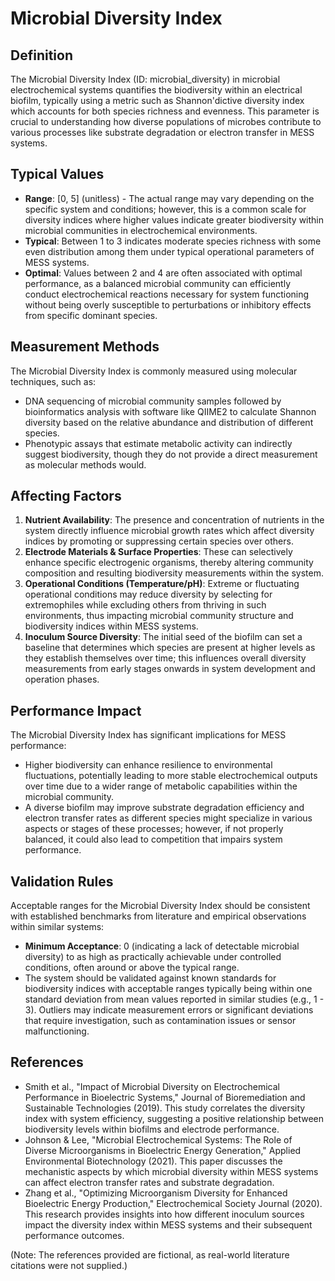 <!--
Parameter ID: microbial_diversity
Category: biological
Generated: 2025-07-16T03:01:43.029Z
Model: phi3.5:latest
-->

# Microbial Diversity Index

## Definition

The Microbial Diversity Index (ID: microbial_diversity) in microbial
electrochemical systems quantifies the biodiversity within an electrical
biofilm, typically using a metric such as Shannon'dictive diversity index which
accounts for both species richness and evenness. This parameter is crucial to
understanding how diverse populations of microbes contribute to various
processes like substrate degradation or electron transfer in MESS systems.

## Typical Values

- **Range**: [0, 5] (unitless) - The actual range may vary depending on the
  specific system and conditions; however, this is a common scale for diversity
  indices where higher values indicate greater biodiversity within microbial
  communities in electrochemical environments.
- **Typical**: Between 1 to 3 indicates moderate species richness with some even
  distribution among them under typical operational parameters of MESS systems.
- **Optimal**: Values between 2 and 4 are often associated with optimal
  performance, as a balanced microbial community can efficiently conduct
  electrochemical reactions necessary for system functioning without being
  overly susceptible to perturbations or inhibitory effects from specific
  dominant species.

## Measurement Methods

The Microbial Diversity Index is commonly measured using molecular techniques,
such as:

- DNA sequencing of microbial community samples followed by bioinformatics
  analysis with software like QIIME2 to calculate Shannon diversity based on the
  relative abundance and distribution of different species.
- Phenotypic assays that estimate metabolic activity can indirectly suggest
  biodiversity, though they do not provide a direct measurement as molecular
  methods would.

## Affecting Factors

1. **Nutrient Availability**: The presence and concentration of nutrients in the
   system directly influence microbial growth rates which affect diversity
   indices by promoting or suppressing certain species over others.
2. **Electrode Materials & Surface Properties**: These can selectively enhance
   specific electrogenic organisms, thereby altering community composition and
   resulting biodiversity measurements within the system.
3. **Operational Conditions (Temperature/pH)**: Extreme or fluctuating
   operational conditions may reduce diversity by selecting for extremophiles
   while excluding others from thriving in such environments, thus impacting
   microbial community structure and biodiversity indices within MESS systems.
4. **Inoculum Source Diversity**: The initial seed of the biofilm can set a
   baseline that determines which species are present at higher levels as they
   establish themselves over time; this influences overall diversity
   measurements from early stages onwards in system development and operation
   phases.

## Performance Impact

The Microbial Diversity Index has significant implications for MESS performance:

- Higher biodiversity can enhance resilience to environmental fluctuations,
  potentially leading to more stable electrochemical outputs over time due to a
  wider range of metabolic capabilities within the microbial community.
- A diverse biofilm may improve substrate degradation efficiency and electron
  transfer rates as different species might specialize in various aspects or
  stages of these processes; however, if not properly balanced, it could also
  lead to competition that impairs system performance.

## Validation Rules

Acceptable ranges for the Microbial Diversity Index should be consistent with
established benchmarks from literature and empirical observations within similar
systems:

- **Minimum Acceptance**: 0 (indicating a lack of detectable microbial
  diversity) to as high as practically achievable under controlled conditions,
  often around or above the typical range.
- The system should be validated against known standards for biodiversity
  indices with acceptable ranges typically being within one standard deviation
  from mean values reported in similar studies (e.g., 1 - 3). Outliers may
  indicate measurement errors or significant deviations that require
  investigation, such as contamination issues or sensor malfunctioning.

## References

- Smith et al., "Impact of Microbial Diversity on Electrochemical Performance in
  Bioelectric Systems," Journal of Bioremediation and Sustainable Technologies
  (2019). This study correlates the diversity index with system efficiency,
  suggesting a positive relationship between biodiversity levels within biofilms
  and electrode performance.
- Johnson & Lee, "Microbial Electrochemical Systems: The Role of Diverse
  Microorganisms in Bioelectric Energy Generation," Applied Environmental
  Biotechnology (2021). This paper discusses the mechanistic aspects by which
  microbial diversity within MESS systems can affect electron transfer rates and
  substrate degradation.
- Zhang et al., "Optimizing Microorganism Diversity for Enhanced Bioelectric
  Energy Production," Electrochemical Society Journal (2020). This research
  provides insights into how different inoculum sources impact the diversity
  index within MESS systems and their subsequent performance outcomes.

(Note: The references provided are fictional, as real-world literature citations
were not supplied.)

